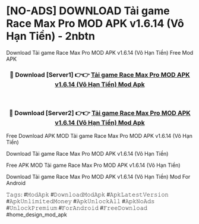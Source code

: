 # [NO-ADS] DOWNLOAD Tải game Race Max Pro MOD APK v1.6.14 (Vô Hạn Tiền) - 2nbtn
Download Tải game Race Max Pro MOD APK v1.6.14 (Vô Hạn Tiền) Free Mod APK

<div align="center">
<h3>🔴 Download [Server1] 👉👉 <a href="https://apk-comot.site?title=Tải_game_Race_Max_Pro_MOD_APK_v1.6.14_(Vô_Hạn_Tiền)">Tải game Race Max Pro MOD APK v1.6.14 (Vô Hạn Tiền) Mod Apk</a></h3><br>

<h3>🔴 Download [Server2] 👉👉 <a href="https://apk-comot.site?title=Tải_game_Race_Max_Pro_MOD_APK_v1.6.14_(Vô_Hạn_Tiền)">Tải game Race Max Pro MOD APK v1.6.14 (Vô Hạn Tiền) Mod Apk</a></h3>
</div>


Free Download APK MOD Tải game Race Max Pro MOD APK v1.6.14 (Vô Hạn Tiền)

Download Tải game Race Max Pro MOD APK v1.6.14 (Vô Hạn Tiền) 

Free APK MOD Tải game Race Max Pro MOD APK v1.6.14 (Vô Hạn Tiền) 

Download Tải game Race Max Pro MOD APK v1.6.14 (Vô Hạn Tiền) Mod For Android

𝚃𝚊𝚐𝚜: #𝙼𝚘𝚍𝙰𝚙𝚔 #𝙳𝚘𝚠𝚗𝚕𝚘𝚊𝚍𝙼𝚘𝚍𝙰𝚙𝚔 #𝙰𝚙𝚔𝙻𝚊𝚝𝚎𝚜𝚝𝚅𝚎𝚛𝚜𝚒𝚘𝚗 #𝙰𝚙𝚔𝚄𝚗𝚕𝚒𝚖𝚒𝚝𝚎𝚍𝙼𝚘𝚗𝚎𝚢 #𝙰𝚙𝚔𝚄𝚗𝚕𝚘𝚌𝚔𝙰𝚕𝚕 #𝙰𝚙𝚔𝙽𝚘𝙰𝚍𝚜 #𝚄𝚗𝚕𝚘𝚌𝚔𝙿𝚛𝚎𝚖𝚒𝚞𝚖 #𝙵𝚘𝚛𝙰𝚗𝚍𝚛𝚘𝚒𝚍 #𝙵𝚛𝚎𝚎𝙳𝚘𝚠𝚗𝚕𝚘𝚊𝚍 #home_design_mod_apk